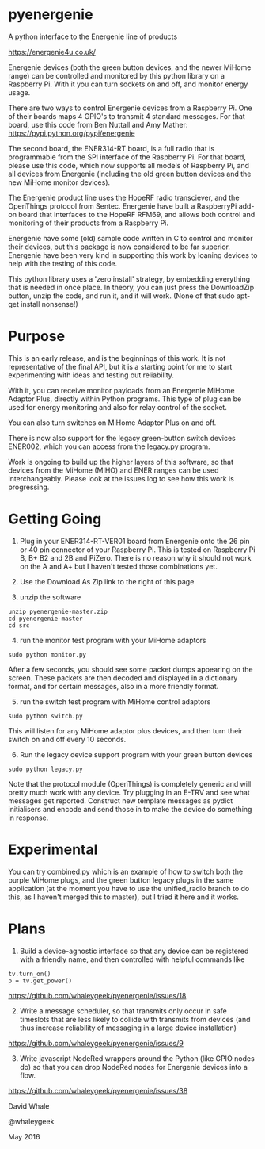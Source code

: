 # pyenergenie
A python interface to the Energenie line of products

https://energenie4u.co.uk/


Energenie devices (both the green button devices, and the newer MiHome range)
can be controlled and monitored by this python library on a Raspberry Pi.
With it you can turn sockets on and off, and monitor energy usage.

There are two ways to control Energenie devices from a Raspberry Pi.
One of their boards maps 4 GPIO's to transmit 4 standard messages.
For that board, use this code from Ben Nuttall and Amy Mather:
https://pypi.python.org/pypi/energenie

The second board, the ENER314-RT board, is a full radio that is programmable
from the SPI interface of the Raspberry Pi. For that board, please use
this code, which now supports all models of Raspberry Pi, and all devices
from Energenie (including the old green button devices and the new
MiHome monitor devices).

The Energenie product line uses the HopeRF radio transciever, and the OpenThings 
protocol from Sentec. Energenie have built a RaspberryPi add-on board that 
interfaces to the HopeRF RFM69, and allows both control and monitoring of their 
products from a Raspberry Pi.

Energenie have some (old) sample code written in C to control and monitor
their devices, but this package is now considered to be far superior. Energenie
have been very kind in supporting this work by loaning devices to help with the
testing of this code.

This python library uses a 'zero install' strategy, by embedding everything
that is needed in once place. In theory, you can just press the DownloadZip
button, unzip the code, and run it, and it will work. (None of that
sudo apt-get install nonsense!)


Purpose
====

This is an early release, and is the beginnings of this work.
It is not representative of the final API, but it is a starting point for me to
start experimenting with ideas and testing out reliability.

With it, you can receive monitor payloads from an Energenie MiHome Adaptor Plus,
directly within Python programs. This type of plug can be used for energy monitoring
and also for relay control of the socket.

You can also turn switches on MiHome Adaptor Plus on and off.

There is now also support for the legacy green-button switch devices ENER002,
which you can access from the legacy.py program.

Work is ongoing to build up the higher layers of this software, so that devices
from the MiHome (MIHO) and ENER ranges can be used interchangeably. Please look
at the issues log to see how this work is progressing.


Getting Going
====

1. Plug in your ENER314-RT-VER01 board from Energenie onto the 26 pin or 40 pin connector of
your Raspberry Pi. This is tested on Raspberry Pi B, B+ B2 and 2B and PiZero. There is
no reason why it should not work on the A and A+ but I haven't tested those combinations
yet.

2. Use the Download As Zip link to the right of this page

3. unzip the software

```
unzip pyenergenie-master.zip
cd pyenergenie-master
cd src
```

4. run the monitor test program with your MiHome adaptors

```
sudo python monitor.py
```

After a few seconds, you should see some packet dumps appearing on the screen.
These packets are then decoded and displayed in a dictionary format,
and for certain messages, also in a more friendly format.

5. run the switch test program with MiHome control adaptors

```
sudo python switch.py
```

This will listen for any MiHome adaptor plus devices, and then turn their
switch on and off every 10 seconds.

6. Run the legacy device support program with your green button devices

```
sudo python legacy.py
```


Note that the protocol module (OpenThings) is completely generic and will
pretty much work with any device. Try plugging in an E-TRV and see what
messages get reported. Construct new template messages as pydict initialisers
and encode and send those in to make the device do something in response.


Experimental
====

You can try combined.py which is an example of how to switch both the
purple MiHome plugs, and the green button legacy plugs in the same
application (at the moment you have to use the unified_radio branch
to do this, as I haven't merged this to master), but I tried it here
and it works.


Plans
====

1. Build a device-agnostic interface so that any device can be registered
with a friendly name, and then controlled with helpful commands like

```
tv.turn_on()
p = tv.get_power()
```

https://github.com/whaleygeek/pyenergenie/issues/18


2. Write a message scheduler, so that transmits only occur in safe
timeslots that are less likely to collide with transmits from devices
(and thus increase reliability of messaging in a large device installation)

https://github.com/whaleygeek/pyenergenie/issues/9


3. Write javascript NodeRed wrappers around the Python (like GPIO nodes do)
so that you can drop NodeRed nodes for Energenie devices into a flow.

https://github.com/whaleygeek/pyenergenie/issues/38


David Whale

@whaleygeek

May 2016
